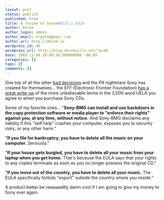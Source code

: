 ```yaml
---
layout: post
status: publish
published: true
title: A review of Sony&#8217;s EULA
author: Derek
author_login: admin
author_email: drgath@gmail.com
author_url: http://derek.io
wordpress_id: 46
wordpress_url: http://blog.derekville.net/?p=46
date: 2005-11-09 20:09:58.000000000 -08:00
categories: []
tags: []
comments: []
---
```

One top of all the other <a href="http://www.sysinternals.com/Blog/">bad decisions</a> and the PR nightmare Sony has created for themselves...  the EFF (Electronic Frontier Foundation) <a href="http://www.eff.org/deeplinks/archives/004145.php">has a great write-up</a> of the more unbelievable terms in the 3,000 word UELA you agree to when you purchase Sony CDs.

Some of my favorite ones...
"<strong>Sony-BMG can install and use backdoors in the copy protection software or media player to "enforce their rights" against you, at any time, without notice.</strong> And Sony-BMG disclaims any liability if this "self help" crashes your computer, exposes you to security risks, or any other harm."

"<strong>If you file for bankruptcy, you have to delete all the music on your computer.</strong> Seriously."

"<strong>If your house gets burgled, you have to delete all your music from your laptop when you get home.</strong> That's because the EULA says that your rights to any copies terminate as soon as you no longer possess the original CD."

"<strong>If you move out of the country, you have to delete all your music.</strong> The EULA specifically forbids "export" outside the country where you reside."

A product better be reeaaaalllly damn cool if I am going to give my money to Sony ever again.
